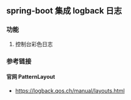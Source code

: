 ## spring-boot 集成 logback 日志
### 功能
1. 控制台彩色日志


### 参考链接
#### 官网 PatternLayout
- https://logback.qos.ch/manual/layouts.html